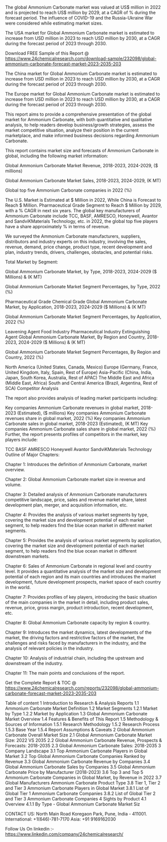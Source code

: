 The global Ammonium Carbonate market was valued at US$ million in 2022 and is projected to reach US$ million by 2029, at a CAGR of % during the forecast period. The influence of COVID-19 and the Russia-Ukraine War were considered while estimating market sizes.

The USA market for Global Ammonium Carbonate market is estimated to increase from USD million in 2023 to reach USD million by 2030, at a CAGR during the forecast period of 2023 through 2030.

Download FREE Sample of this Report @ https://www.24chemicalresearch.com/download-sample/232098/global-ammonium-carbonate-forecast-market-2023-2035-203

The China market for Global Ammonium Carbonate  market is estimated to increase from USD million in 2023 to reach USD million by 2030, at a CAGR during the forecast period of 2023 through 2030.

The Europe market for Global Ammonium Carbonate  market is estimated to increase from USD million in 2023 to reach USD million by 2030, at a CAGR during the forecast period of 2023 through 2030.

This report aims to provide a comprehensive presentation of the global market for Ammonium Carbonate, with both quantitative and qualitative analysis, to help readers develop business/growth strategies, assess the market competitive situation, analyze their position in the current marketplace, and make informed business decisions regarding Ammonium Carbonate.

This report contains market size and forecasts of Ammonium Carbonate in global, including the following market information:

Global Ammonium Carbonate Market Revenue, 2018-2023, 2024-2029, ($ millions)

Global Ammonium Carbonate Market Sales, 2018-2023, 2024-2029, (K MT)

Global top five Ammonium Carbonate companies in 2022 (%)

The U.S. Market is Estimated at $ Million in 2022, While China is Forecast to Reach $ Million.
Pharmaceutical Grade Segment to Reach $ Million by 2029, with a % CAGR in next six years.
The global key manufacturers of Ammonium Carbonate include TCC, BASF, AMRESCO, Honeywell, Avantor and SandviKMaterials Technology, etc. in 2022, the global top five players have a share approximately % in terms of revenue.

We surveyed the Ammonium Carbonate manufacturers, suppliers, distributors and industry experts on this industry, involving the sales, revenue, demand, price change, product type, recent development and plan, industry trends, drivers, challenges, obstacles, and potential risks.

Total Market by Segment:

Global Ammonium Carbonate Market, by Type, 2018-2023, 2024-2029 ($ Millions) & (K MT)

Global Ammonium Carbonate Market Segment Percentages, by Type, 2022 (%)

Pharmaceutical Grade
Chemical Grade
Global Ammonium Carbonate Market, by Application, 2018-2023, 2024-2029 ($ Millions) & (K MT)

Global Ammonium Carbonate Market Segment Percentages, by Application, 2022 (%)

Leavening Agent
Food Industry
Pharmaceutical Industry
Extinguishing Agent
Global Ammonium Carbonate Market, By Region and Country, 2018-2023, 2024-2029 ($ Millions) & (K MT)

Global Ammonium Carbonate Market Segment Percentages, By Region and Country, 2022 (%)

North America (United States, Canada, Mexico)
Europe (Germany, France, United Kingdom, Italy, Spain, Rest of Europe)
Asia-Pacific (China, India, Japan, South Korea, Australia, Rest of APAC)
The Middle East and Africa (Middle East, Africa)
South and Central America (Brazil, Argentina, Rest of SCA)
Competitor Analysis

The report also provides analysis of leading market participants including:

Key companies Ammonium Carbonate revenues in global market, 2018-2023 (Estimated), ($ millions)
Key companies Ammonium Carbonate revenues share in global market, 2022 (%)
Key companies Ammonium Carbonate sales in global market, 2018-2023 (Estimated), (K MT)
Key companies Ammonium Carbonate sales share in global market, 2022 (%)
Further, the report presents profiles of competitors in the market, key players include:

TCC
BASF
AMRESCO
Honeywell
Avantor
SandviKMaterials Technology
Outline of Major Chapters:

Chapter 1: Introduces the definition of Ammonium Carbonate, market overview.

Chapter 2: Global Ammonium Carbonate market size in revenue and volume.

Chapter 3: Detailed analysis of Ammonium Carbonate manufacturers competitive landscape, price, sales and revenue market share, latest development plan, merger, and acquisition information, etc.

Chapter 4: Provides the analysis of various market segments by type, covering the market size and development potential of each market segment, to help readers find the blue ocean market in different market segments.

Chapter 5: Provides the analysis of various market segments by application, covering the market size and development potential of each market segment, to help readers find the blue ocean market in different downstream markets.

Chapter 6: Sales of Ammonium Carbonate in regional level and country level. It provides a quantitative analysis of the market size and development potential of each region and its main countries and introduces the market development, future development prospects, market space of each country in the world.

Chapter 7: Provides profiles of key players, introducing the basic situation of the main companies in the market in detail, including product sales, revenue, price, gross margin, product introduction, recent development, etc.

Chapter 8: Global Ammonium Carbonate capacity by region & country.

Chapter 9: Introduces the market dynamics, latest developments of the market, the driving factors and restrictive factors of the market, the challenges and risks faced by manufacturers in the industry, and the analysis of relevant policies in the industry.

Chapter 10: Analysis of industrial chain, including the upstream and downstream of the industry.

Chapter 11: The main points and conclusions of the report.

Get the Complete Report & TOC @ https://www.24chemicalresearch.com/reports/232098/global-ammonium-carbonate-forecast-market-2023-2035-203

Table of content
1 Introduction to Research & Analysis Reports
1.1 Ammonium Carbonate Market Definition
1.2 Market Segments
1.2.1 Market by Type
1.2.2 Market by Application
1.3 Global Ammonium Carbonate Market Overview
1.4 Features & Benefits of This Report
1.5 Methodology & Sources of Information
1.5.1 Research Methodology
1.5.2 Research Process
1.5.3 Base Year
1.5.4 Report Assumptions & Caveats
2 Global Ammonium Carbonate Overall Market Size
2.1 Global Ammonium Carbonate Market Size: 2022 VS 2035
2.2 Global Ammonium Carbonate Revenue, Prospects & Forecasts: 2018-2035
2.3 Global Ammonium Carbonate Sales: 2018-2035
3 Company Landscape
3.1 Top Ammonium Carbonate Players in Global Market
3.2 Top Global Ammonium Carbonate Companies Ranked by Revenue
3.3 Global Ammonium Carbonate Revenue by Companies
3.4 Global Ammonium Carbonate Sales by Companies
3.5 Global Ammonium Carbonate Price by Manufacturer (2018-2023)
3.6 Top 3 and Top 5 Ammonium Carbonate Companies in Global Market, by Revenue in 2022
3.7 Global Manufacturers Ammonium Carbonate Product Type
3.8 Tier 1, Tier 2 and Tier 3 Ammonium Carbonate Players in Global Market
3.8.1 List of Global Tier 1 Ammonium Carbonate Companies
3.8.2 List of Global Tier 2 and Tier 3 Ammonium Carbonate Companies
4 Sights by Product
4.1 Overview
4.1.1 By Type - Global Ammonium Carbonate Market Siz

CONTACT US:
North Main Road Koregaon Park, Pune, India - 411001.
International: +1(646)-781-7170
Asia: +91 9169162030

Follow Us On linkedin :- https://www.linkedin.com/company/24chemicalresearch/
